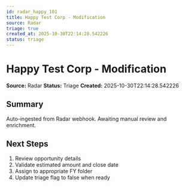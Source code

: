 ```yaml
---
id: radar_happy_101
title: Happy Test Corp - Modification
source: Radar
triage: true
created_at: 2025-10-30T22:14:28.542226
status: triage
---
```


# Happy Test Corp - Modification

**Source:** Radar
**Status:** Triage
**Created:** 2025-10-30T22:14:28.542226

## Summary

Auto-ingested from Radar webhook. Awaiting manual review and enrichment.

## Next Steps

1. Review opportunity details
2. Validate estimated amount and close date
3. Assign to appropriate FY folder
4. Update triage flag to false when ready

